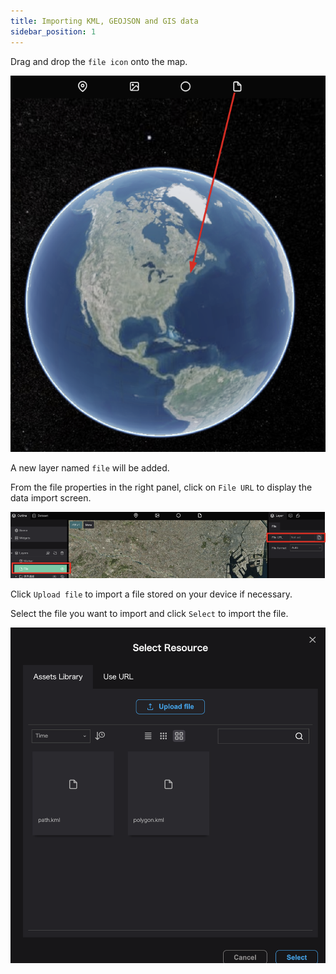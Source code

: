 ```yaml
---
title: Importing KML, GEOJSON and GIS data
sidebar_position: 1
---
```


Drag and drop the `file icon` onto the map.

![](./img/1_001.png)

A new layer named `file` will be added.

From the file properties in the right panel, click on `File URL` to display the data import screen.

![](./img/1_002.png)

Click `Upload file` to import a file stored on your device if necessary.

Select the file you want to import and click `Select` to import the file.

![](./img/1_003.png)